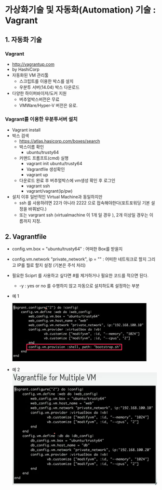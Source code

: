# 가상화기술 및 자동화(Automation) 기술 : Vagrant



## 1. 자동화 기술 

### Vagrant 

- http://vagrantup.com
- by HashiCorp
- 자동화된 VM 관리툴
  - 스크립트를 이용한 박스를 설치
  - 우분투 서버(14.04) 박스 다운로드
- 다양한 하이퍼바이저/도커 지원
  - 버추얼박스버전은 무료
  - VMWare/Hyper-V 버전은 유로.

### Vagrant를 이용한 우분투서버 설치

- Vagrant install
- 박스 검색
  - https://atlas.hasicorp.com/boxes/search
  - 박스이름 확인
    - ubuntu/trusty64
  - 커맨드 프롬프트(cmd) 실행
    - vagrant init ubuntu/trusty64
    - Vagrantfile 생성확인
    - vagrant up
  - 다운로드 완료 후 버추얼박스에 vm생성 확인 후 로그인
    - vagrant ssh
    - vagrant/vagrant(ip/pw)
- 설치 이후 일반적인 Virtual Machine과 동일하지만 
  - ssh 를 사용하려면 22가 아니라 2222 으로 접속해야한다(포트포워딩 기본 설정을 바꿔놨다.)
  - 또는 vargrant ssh (virtualmachine 이 1개 일 경우 ), 2개 이상일 경우는 이름까지 지정.



## 2. Vagrantfile

 -  config.vm.box = "ubuntu/trusty64"  : 어떠한 Box를 받을지 

 -  config.vm.network "private_network", ip = "" : 어떠한 네트워크로 할지 그리고 IP를 뭘로 할지 설정 (기본은 주석 처리)

 -  필요한 Sciprt 를 사용하고 싶다면 #를 제거하거나 필요한 코드를 적으면 된다. 

     - -y : yes or no 를 수행하지 않고 자동으로 설치하도록 설정하는 부분

 -  예 1

    ![sample](./image/ch4/1.png)

- 예 2
  ![sample2](./image/ch4/2.png)

